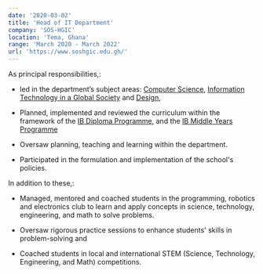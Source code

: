 ```yaml
---
date: '2020-03-02'
title: 'Head of IT Department'
company: 'SOS-HGIC'
location: 'Tema, Ghana'
range: 'March 2020 - March 2022'
url: 'https://www.soshgic.edu.gh/'
---
```


As principal responsibilities,:

- led in the department’s subject areas: [Computer Science](https://www.ibo.org/programmes/diploma-programme/curriculum/sciences/computer-science/), [Information Technology in a Global Society](https://www.ibo.org/programmes/diploma-programme/curriculum/individuals-and-societies/information-technology-in-a-global-society/) and [Design](https://www.ibo.org/programmes/middle-years-programme/curriculum/design/),

- Planned, implemented and reviewed the curriculum within the framework of the [IB Diploma Programme](https://www.ibo.org/programmes/diploma-programme/), and the [IB Middle Years Programme](https://www.ibo.org/programmes/middle-years-programme/)

* Oversaw planning, teaching and learning within the department.

* Participated in the formulation and implementation of the school's policies.

In addition to these,: 

- Managed, mentored and coached students in the programming, robotics and electronics club to learn and apply concepts in science, technology, engineering, and math to solve problems.

- Oversaw rigorous practice sessions to enhance students' skills in problem-solving and 

- Coached students in local and international STEM (Science, Technology, Engineering, and Math) competitions.

